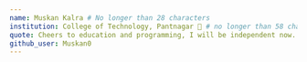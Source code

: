 ```yaml
---
name: Muskan Kalra # No longer than 28 characters
institution: College of Technology, Pantnagar 🚩 # no longer than 58 characters
quote: Cheers to education and programming, I will be independent now. # no longer than 100 characters, avoid using quotes(") to guarantee the format remains the same.
github_user: Muskan0
---
```

